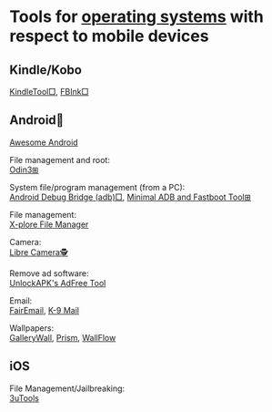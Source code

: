 
# Tools for [operating systems](https://trendless.tech/os/) with respect to mobile devices

## Kindle/Kobo

[KindleTool□](https://github.com/NiLuJe/KindleTool),
[FBInk□](https://github.com/NiLuJe/FBInk)

## Android🤖

[Awesome Android](https://gitlab.com/linuxcafefederation/awesome-android/)

File management and root:  
[Odin3⊞](https://odin3download.com/)

System file/program management (from a PC):  
[Android Debug Bridge (adb)□](https://developer.android.com/studio/command-line/adb),
[Minimal ADB and Fastboot Tool⊞](https://androidmtk.com/download-minimal-adb-and-fastboot-tool)

File management:  
[X-plore File Manager](https://www.lonelycatgames.com/apps/xplore/)

Camera:  
[Libre Camera🕵️](https://f-droid.org/packages/com.iakmds.librecamera/)

Remove ad software:  
[UnlockAPK's AdFree Tool](https://unlockapk.com/AdFree-Tool.php)

Email:  
[FairEmail](https://email.faircode.eu/),
[K-9 Mail](https://k9mail.app/)

Wallpapers:  
[GalleryWall](https://github.com/bossly/gallerywall),
[Prism](https://github.com/Hash-Studios/Prism),
[WallFlow](https://github.com/ammargitham/WallFlow)

## iOS

File Management/Jailbreaking:  
[3uTools](https://www.3u.com/)
